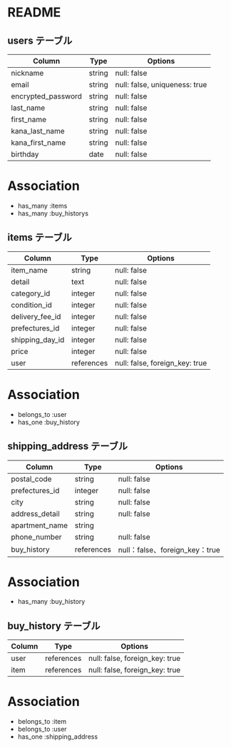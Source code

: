 # README


## users テーブル
| Column             | Type   | Options                       |
| ------------------ | ------ | ----------------------------- |
| nickname           | string | null: false                   |
| email              | string | null: false, uniqueness: true |
| encrypted_password | string | null: false                   |
| last_name          | string | null: false                   |
| first_name         | string | null: false                   |
| kana_last_name     | string | null: false                   |
| kana_first_name    | string | null: false                   |
| birthday           | date   | null: false                   |

# Association
* has_many :items
* has_many :buy_historys



## items テーブル
| Column           | Type       | Options                        |
| -----------------| ---------- | ------------------------------ |
| item_name        | string     | null: false                    |
| detail           | text       | null: false                    |
| category_id      | integer    | null: false                    |
| condition_id     | integer    | null: false                    |
| delivery_fee_id  | integer    | null: false                    |
| prefectures_id   | integer    | null: false                    |
| shipping_day_id  | integer    | null: false                    |
| price            | integer    | null: false                    |
| user             | references | null: false, foreign_key: true |

# Association
* belongs_to :user
* has_one :buy_history

## shipping_address テーブル
| Column           | Type       | Options                       |
| ---------------- | ---------- | ----------------------------- |
| postal_code      | string     | null: false                   |
| prefectures_id   | integer    | null: false                   |
| city             | string     | null: false                   |
| address_detail   | string     | null: false                   |
| apartment_name   | string     |                               |
| phone_number     | string     | null: false                   |
| buy_history      | references | null：false、foreign_key：true |

# Association
* has_many :buy_history


## buy_history テーブル
| Column  | Type       | Options                        |
| ------- | ---------- | ------------------------------ |
| user    | references | null: false, foreign_key: true |
| item    | references | null: false, foreign_key: true |

# Association
* belongs_to :item
* belongs_to :user
* has_one :shipping_address